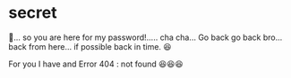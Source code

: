 # secret

🤔... so you are here for my password!..... cha cha... 
Go back go back bro... back from here... if possible back in time. 😆

For you I have and Error 404 : not found 😆😆😆
